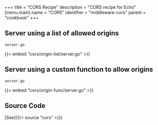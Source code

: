 +++
title = "CORS Recipe"
description = "CORS recipe for Echo"
[menu.main]
  name = "CORS"
  identifier = "middleware-cors"
  parent = "cookbook"
+++

## Server using a list of allowed origins

`server.go`

{{< embed "cors/origin-list/server.go" >}}

## Server using a custom function to allow origins

`server.go`

{{< embed "cors/origin-func/server.go" >}}

## Source Code

[See]({{< source "cors" >}})